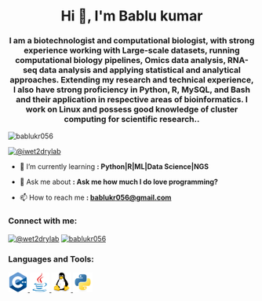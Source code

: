 <h1 align="center">Hi 👋, I'm Bablu kumar</h1>
<h3 align="center">I am a biotechnologist and computational biologist, with strong experience working with Large-scale datasets, running computational biology pipelines, Omics data analysis, RNA-seq data analysis and applying statistical and analytical approaches. Extending my research and technical experience, I also have strong proficiency in Python, R, MySQL, and Bash and their application in respective areas of bioinformatics. I work on Linux and possess good knowledge of cluster computing for scientific research..</h3>

<p align="left"> <img src="https://komarev.com/ghpvc/?username=bablukr056&label=Profile%20views&color=0e75b6&style=flat" alt="bablukr056" /> </p>

<p align="left"> <a href="https://twitter.com/wet2drylab" target="blank"><img src="https://img.shields.io/twitter/follow/@itsbkumar056?logo=twitter&style=for-the-badge" alt="@iwet2drylab" /></a> </p>

- 🌱 I’m currently learning **: Python|R|ML|Data Science|NGS**

- 💬 Ask me about **: Ask me how much I do love programming?**

- 📫 How to reach me **: bablukr056@gmail.com**

<h3 align="left">Connect with me:</h3>
<p align="left">
<a href="https://twitter.com/@wet2drylab" target="blank"><img align="center" src="https://raw.githubusercontent.com/rahuldkjain/github-profile-readme-generator/master/src/images/icons/Social/twitter.svg" alt="@wet2drylab" height="30" width="40" /></a>
<a href="https://linkedin.com/in/bablukr056" target="blank"><img align="center" src="https://raw.githubusercontent.com/rahuldkjain/github-profile-readme-generator/master/src/images/icons/Social/linked-in-alt.svg" alt="bablukr056" height="30" width="40" /></a>
</p>

<h3 align="left">Languages and Tools:</h3>
<p align="left"> <a href="https://www.w3schools.com/cpp/" target="_blank"> <img src="https://raw.githubusercontent.com/devicons/devicon/master/icons/cplusplus/cplusplus-original.svg" alt="cplusplus" width="40" height="40"/> </a> <a href="https://www.java.com" target="_blank"> <img src="https://raw.githubusercontent.com/devicons/devicon/master/icons/java/java-original.svg" alt="java" width="40" height="40"/> </a> <a href="https://www.linux.org/" target="_blank"> <img src="https://raw.githubusercontent.com/devicons/devicon/master/icons/linux/linux-original.svg" alt="linux" width="40" height="40"/> </a> <a href="https://www.python.org" target="_blank"> <img src="https://raw.githubusercontent.com/devicons/devicon/master/icons/python/python-original.svg" alt="python" width="40" height="40"/> </a> </p>

